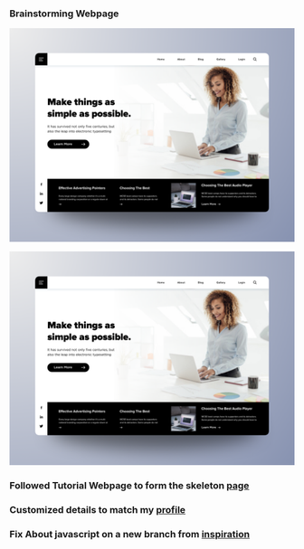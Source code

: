 ### Brainstorming Webpage
![Brainstorming image](https://github.com/jackkiwema/jackkiwema.github.io/blob/master/app/images/inspiration.png?raw=true)

![alt text](../images/inspiration.png)

### Followed Tutorial Webpage to form the skeleton [page](https://youtu.be/0YFrGy_mzjY)


### Customized details to match my [profile](https://jackkiwema.com)

### Fix About javascript on a new branch from [inspiration](https://codepen.io/danwilson/pen/dqZvmx)